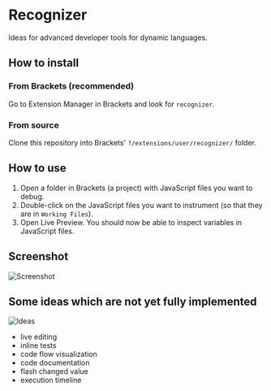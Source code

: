 Recognizer
==========

Ideas for advanced developer tools for dynamic languages.

## How to install

### From Brackets (recommended)

Go to Extension Manager in Brackets and look for `recognizer`.

### From source

Clone this repository into Brackets' `?/extensions/user/recognizer/` folder.

## How to use

1. Open a folder in Brackets (a project) with JavaScript files you want to debug.
1. Double-click on the JavaScript files you want to instrument (so that they are in `Working Files`).
1. Open Live Preview. You should now be able to inspect variables in JavaScript files.

## Screenshot

![Screenshot](https://raw.github.com/equiet/recognizer/master/screenshot.png)

## Some ideas which are not yet fully implemented

![Ideas](https://raw.github.com/equiet/recognizer/master/ideas.png)

- live editing
- inline tests
- code flow visualization
- code documentation
- flash changed value
- execution timeline
